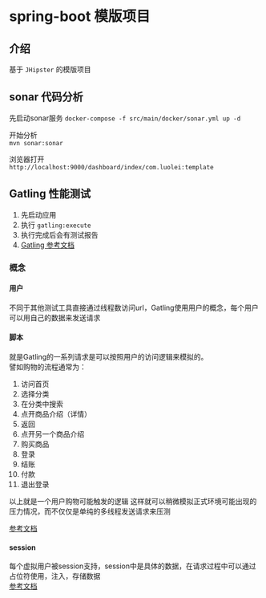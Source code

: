 # spring-boot 模版项目

## 介绍
基于 `JHipster` 的模版项目

## sonar 代码分析   

   
先启动sonar服务
`docker-compose -f src/main/docker/sonar.yml up -d`     

开始分析    
`mvn sonar:sonar`   

浏览器打开   
`http://localhost:9000/dashboard/index/com.luolei:template` 

## Gatling 性能测试 
1. 先启动应用
2. 执行 `gatling:execute` 
3. 执行完成后会有测试报告  
4. [Gatling 参考文档 ](https://gatling.io/docs/current/general)     

### 概念  

#### 用户 
不同于其他测试工具直接通过线程数访问url，Gatling使用用户的概念，每个用户可以用自己的数据来发送请求  

#### 脚本 
就是Gatling的一系列请求是可以按照用户的访问逻辑来模拟的。   
譬如购物的流程通常为：     
1. 访问首页
2. 选择分类
3. 在分类中搜索
4. 点开商品介绍（详情）
5. 返回
6. 点开另一个商品介绍
7. 购买商品
8. 登录
9. 结账
10. 付款
11. 退出登录    

以上就是一个用户购物可能触发的逻辑
这样就可以稍微模拟正式环境可能出现的压力情况，而不仅仅是单纯的多线程发送请求来压测   

[参考文档](https://gatling.io/docs/current/general/scenario#scenario)   

#### session    
每个虚拟用户被session支持，session中是具体的数据，在请求过程中可以通过占位符使用，注入，存储数据     
[参考文档](https://gatling.io/docs/current/session/session_api/#session)    

#### 